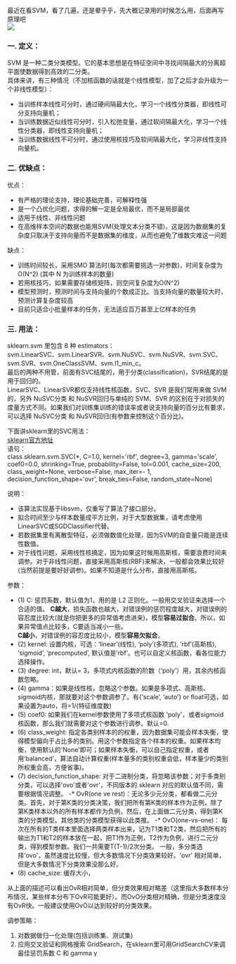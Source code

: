 最近在看SVM，看了几遍，还是晕乎乎，先大概记录用的时候怎么用，后面再写原理吧   
![](https://gimg2.baidu.com/image_search/src=http%3A%2F%2Fimg.bqatj.com%2Fimg%2Feda21be90612d87e.jpg&refer=http%3A%2F%2Fimg.bqatj.com&app=2002&size=f9999,10000&q=a80&n=0&g=0n&fmt=jpeg?sec=1611386373&t=d8b9939603ff5befe69cee7fbf148c35)    
### 一. 定义：
SVM 是一种二类分类模型。它的基本思想是在特征空间中寻找间隔最大的分离超平面使数据得到高效的二分类。  
具体来讲，有三种情况（不加核函数的话就是个线性模型，加了之后才会升级为一个非线性模型）：
- 当训练样本线性可分时，通过硬间隔最大化，学习一个线性分类器，即线性可分支持向量机；
- 当训练数据近似线性可分时，引入松弛变量，通过软间隔最大化，学习一个线性分类器，即线性支持向量机；
- 当训练数据线性不可分时，通过使用核技巧及软间隔最大化，学习非线性支持向量机。

### 二. 优缺点：  
优点：  
- 有严格的理论支持，理论基础完善，可解释性强
- 是一个凸优化问题，求得的解一定是全局最优，而不是局部最优
- 适用于线性、非线性问题
- 在高维样本空间的数据也能用SVM(处理文本分类不错)，这是因为数据集的复杂度只取决于支持向量而不是数据集的维度，从而也避免了维数灾难这一问题  
  
缺点：
- 训练时间较长，采用SMO 算法时(每次都需要挑选一对参数)，时间复杂度为O(N^2) (其中 N 为训练样本的数量)
- 若用核技巧，如果需要存储核矩阵，则空间复杂度为O(N^2)
- 模型预测时，预测时间与支持向量的个数成正比。当支持向量的数量较大时，预测计算复杂度较高
- 目前只适合小批量样本的任务，无法适应百万甚至上亿样本的任务

### 三. 用法：
sklearn.svm 里包含 8 种 estimators：   
svm.LinearSVC、svm.LinearSVR、svm.NuSVC、svm.NuSVR、svm.SVC、svm.SVR、svm.OneClassSVM、svm.l1_min_c。    
最后的两种不用管，前面有SVC结尾的，用于分类(classification)，SVR结尾的是用于回归的。    
LinearSVC、LinearSVR都仅支持线性核函数，SVC、SVR 是我们常用来做 SVM 的，另外  NuSVC分类 和 NuSVR回归与单纯的 SVM、SVR 的区别在于对损失的度量方式不同。如果我们对训练集训练的错误率或者说支持向量的百分比有要求，可以选择 NuSVC分类 和 NuSVR回归(有参数来控制这个百分比)。    

下面讲sklearn里的SVC用法：  
[sklearn官方地址](https://scikit-learn.org/stable/modules/generated/sklearn.svm.SVC.html)  
语句：  
class sklearn.svm.SVC(*, C=1.0, kernel='rbf', degree=3, gamma='scale', coef0=0.0, shrinking=True, probability=False, tol=0.001, cache_size=200, class_weight=None, verbose=False, max_iter=- 1, decision_function_shape='ovr', break_ties=False, random_state=None)    

>
说明：    
- 该算法实现基于libsvm，仅重写了算法了接口部分。  
- 拟合时间至少与样本数量成平方比例，对于大型数据集，请考虑使用LinearSVC或SGDClassifier代替。 
- 若数据集里有离散型特征，必须做数值化处理，因为SVM的自变量只能是连续性数值。     
- 对于线性问题，采用线性核搞定，因为如果这时候用高斯核，需要浪费时间来调参。对于非线性问题，直接采用高斯核(RBF)来解决，一般都会效果比较好(当然前提是要好好调参)。如果不知道是什么分布，直接用高斯核。    

参数：  
- (1) C: 惩罚系数，默认值为1，用的是 L2 正则化。一般用交叉验证来选择一个合适的值。
**C越大**，损失函数也越大，对错误例的惩罚程度越大，对错误例的容忍度比较大(就是你把更多的异常值考虑进来)，模型**容易过拟合**。所以，如果异常值点比较多，C要适当减小一些。  
**C越小**，对错误例的容忍度比较小，模型**容易欠拟合**。  
- (2) kernel: 设置内核，可选：‘linear’(线性), ‘poly’(多项式), ‘rbf’(高斯核), ‘sigmoid’, ‘precomputed’, 默认值是’rbf’。也可以自定义核函数，看各位能力选择操作。
- (3) degree: int，默认= 3，多项式内核函数的阶数（‘poly’）用，其余内核函数忽略。  
- (4) gamma：如果是线性核，忽略这个参数。如果是多项式、高斯核、sigmoid内核，那就要对这个参数调参了。有{‘scale’, ‘auto’} or float可选，如果设置为auto，将=1/(特征维度数)
- (5) coef0: 如果我们在kernel参数使用了多项式核函数 'poly'，或者sigmoid核函数，那么我们就需要对这个参数进行调参。默认=0.  
- (6) class_weight: 指定各类别样本的的权重，因为数据集可能会样本失衡，使得模型偏向于占比多的类别。用这个参数指定各个样本的权重。如果样本均衡，使用默认的'None'即可；如果样本失衡，可以自己指定权重，或者用‘balanced’，算法自动计算权重(样本量多的类别权重会低，样本量少的类别所权重会高，方便省事)。
- (7) decision_function_shape: 对于二进制分类，将忽略该参数；对于多类别分类，可以选择'ovo'或者'ovr'，不同版本的 sklearn 对应的默认值不同，需要根据情况调整。
-* OvR(one ve rest)：无论多少元分类，都看做二元分类。首先，对于第K类的分类决策，我们把所有第K类的样本作为正例，除了第K类样本以外的所有样本都作为负例，然后，在上面做二元分类，得到第K类的分类模型。其他类的分类模型获得以此类推。
-* OvO(one-vs-one)： 每次在所有的T类样本里面选择两类样本出来，记为T1类和T2类，然后把所有的输出为T1和T2的样本放在一起，把T1作为正例，T2作为负例，进行二元分类，得到模型参数。我们一共需要T(T-1)/2次分类。
一般，多分类选择'ovo'，虽然速度比较慢，但大多数情况下分类效果较好。'ovr' 相对简单，但是大多数情况下分类效果没那么好。  
- (8) cache_size: 缓存大小，



从上面的描述可以看出OvR相对简单，但分类效果相对略差（这里指大多数样本分布情况，某些样本分布下OvR可能更好）。而OvO分类相对精确，但是分类速度没有OvR快。一般建议使用OvO以达到较好的分类效果。
>
调参策略：  
1. 对数据做归一化处理(包括训练集、测试集)  
2. 应用交叉验证和网格搜索 GridSearch，在sklearn里可用GridSearchCV来调最佳惩罚系数 C 和 gamma γ  

















